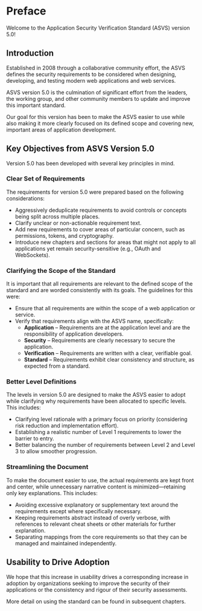 # Preface

Welcome to the Application Security Verification Standard (ASVS) version 5.0!

## Introduction

Established in 2008 through a collaborative community effort, the ASVS defines the security requirements to be considered when designing, developing, and testing modern web applications and web services.

ASVS version 5.0 is the culmination of significant effort from the leaders, the working group, and other community members to update and improve this important standard.

Our goal for this version has been to make the ASVS easier to use while also making it more clearly focused on its defined scope and covering new, important areas of application development.

## Key Objectives from ASVS Version 5.0

Version 5.0 has been developed with several key principles in mind.

### Clear Set of Requirements

The requirements for version 5.0 were prepared based on the following considerations:

* Aggressively deduplicate requirements to avoid controls or concepts being split across multiple places.
* Clarify unclear or non-actionable requirement text.
* Add new requirements to cover areas of particular concern, such as permissions, tokens, and cryptography.
* Introduce new chapters and sections for areas that might not apply to all applications yet remain security-sensitive (e.g., OAuth and WebSockets).

### Clarifying the Scope of the Standard

It is important that all requirements are relevant to the defined scope of the standard and are worded consistently with its goals. The guidelines for this were:

* Ensure that all requirements are within the scope of a web application or service.
* Verify that requirements align with the ASVS name, specifically:
    * **Application** – Requirements are at the application level and are the responsibility of application developers.
    * **Security** – Requirements are clearly necessary to secure the application.
    * **Verification** – Requirements are written with a clear, verifiable goal.
    * **Standard** – Requirements exhibit clear consistency and structure, as expected from a standard.

### Better Level Definitions

The levels in version 5.0 are designed to make the ASVS easier to adopt while clarifying why requirements have been allocated to specific levels. This includes:

* Clarifying level rationale with a primary focus on priority (considering risk reduction and implementation effort).
* Establishing a realistic number of Level 1 requirements to lower the barrier to entry.
* Better balancing the number of requirements between Level 2 and Level 3 to allow smoother progression.

### Streamlining the Document

To make the document easier to use, the actual requirements are kept front and center, while unnecessary narrative content is minimized—retaining only key explanations. This includes:

* Avoiding excessive explanatory or supplementary text around the requirements except where specifically necessary.
* Keeping requirements abstract instead of overly verbose, with references to relevant cheat sheets or other materials for further explanation.
* Separating mappings from the core requirements so that they can be managed and maintained independently.

## Usability to Drive Adoption

We hope that this increase in usability drives a corresponding increase in adoption by organizations seeking to improve the security of their applications or the consistency and rigour of their security assessments.

More detail on using the standard can be found in subsequent chapters.
